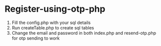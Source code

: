 # Register-using-otp-php

1) Fill the config.php with your sql details
2) Run createTable.php to create sql tables
3) Change the email and password in both index.php and resend-otp.php for otp sending to work
